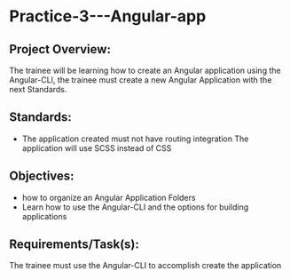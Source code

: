 # Practice-3---Angular-app

## Project Overview:
The trainee will be learning how to create an Angular application using the Angular-CLI,
the trainee must create a new Angular Application with the next Standards.

## Standards:
- The application created must not have routing integration
The application will use SCSS instead of CSS

## Objectives:
- how to organize an Angular Application Folders
-	Learn how to use the Angular-CLI and the options for building applications

## Requirements/Task(s):
The trainee must use the Angular-CLI to accomplish create the application
